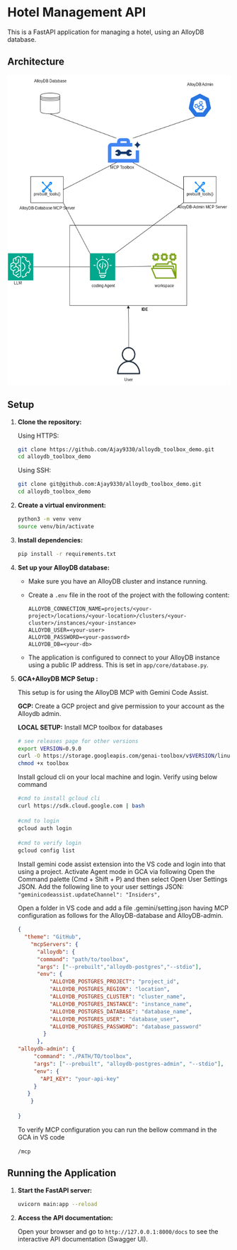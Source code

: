 # Hotel Management API

This is a FastAPI application for managing a hotel, using an AlloyDB database.

## Architecture

<div align="center">
  <img src="architecture.png" alt="Application Architecture" height="700">
</div>

## Setup

1.  **Clone the repository:**

    Using HTTPS:
    ```bash
    git clone https://github.com/Ajay9330/alloydb_toolbox_demo.git
    cd alloydb_toolbox_demo
    ```

    Using SSH:
    ```bash
    git clone git@github.com:Ajay9330/alloydb_toolbox_demo.git
    cd alloydb_toolbox_demo
    ```

2.  **Create a virtual environment:**

    ```bash
    python3 -m venv venv
    source venv/bin/activate
    ```

3.  **Install dependencies:**

    ```bash
    pip install -r requirements.txt
    ```

4.  **Set up your AlloyDB database:**

    *   Make sure you have an AlloyDB cluster and instance running.
    *   Create a `.env` file in the root of the project with the following content:

        ```
        ALLOYDB_CONNECTION_NAME=projects/<your-project>/locations/<your-location>/clusters/<your-cluster>/instances/<your-instance>
        ALLOYDB_USER=<your-user>
        ALLOYDB_PASSWORD=<your-password>
        ALLOYDB_DB=<your-db>
        ```
    *   The application is configured to connect to your AlloyDB instance using a public IP address. This is set in `app/core/database.py`.

5.  **GCA+AlloyDB MCP Setup :**

    This setup is for using the AlloyDB MCP with Gemini Code Assist.

    **GCP:**
    Create a GCP project and give permission to your account as the Alloydb admin.

    **LOCAL SETUP:**
    Install MCP toolbox for databases

    ```bash
    # see releases page for other versions
    export VERSION=0.9.0
    curl -O https://storage.googleapis.com/genai-toolbox/v$VERSION/linux/amd64/toolbox
    chmod +x toolbox
    ```

    Install gcloud cli on your local machine and login. Verify using below command

    ```bash
    #cmd to install gcloud cli
    curl https://sdk.cloud.google.com | bash

    #cmd to login
    gcloud auth login

    #cmd to verify login
    gcloud config list
    ```

    Install gemini code assist extension into the VS code and login into that using a project.
    Activate Agent mode in GCA via following
    Open the Command palette (Cmd + Shift + P) and then select Open User Settings JSON.
    Add the following line to your user settings JSON:
    `"geminicodeassist.updateChannel": "Insiders",`

    Open a folder in VS code and add a file .gemini/setting.json having MCP configuration as follows for the AlloyDB-database and AlloyDB-admin.

    ```json
    {
      "theme": "GitHub",
        "mcpServers": {
          "alloydb": {
          "command": "path/to/toolbox",
          "args": ["--prebuilt","alloydb-postgres","--stdio"],
          "env": {
              "ALLOYDB_POSTGRES_PROJECT": "project_id",
              "ALLOYDB_POSTGRES_REGION": "location",
              "ALLOYDB_POSTGRES_CLUSTER": "cluster_name",
              "ALLOYDB_POSTGRES_INSTANCE": "instance_name",
              "ALLOYDB_POSTGRES_DATABASE": "database_name",
              "ALLOYDB_POSTGRES_USER": "database_user",
              "ALLOYDB_POSTGRES_PASSWORD": "database_password"
            }
          },
    "alloydb-admin": {
         "command": "./PATH/TO/toolbox",
         "args": ["--prebuilt", "alloydb-postgres-admin", "--stdio"],
         "env": {
           "API_KEY": "your-api-key"
         }
       }
        }
      
    }
    ```

    To verify MCP configuration you can run the bellow command in the GCA in VS code

    `/mcp`

## Running the Application

1.  **Start the FastAPI server:**

    ```bash
    uvicorn main:app --reload
    ```

2.  **Access the API documentation:**

    Open your browser and go to `http://127.0.0.1:8000/docs` to see the interactive API documentation (Swagger UI).
